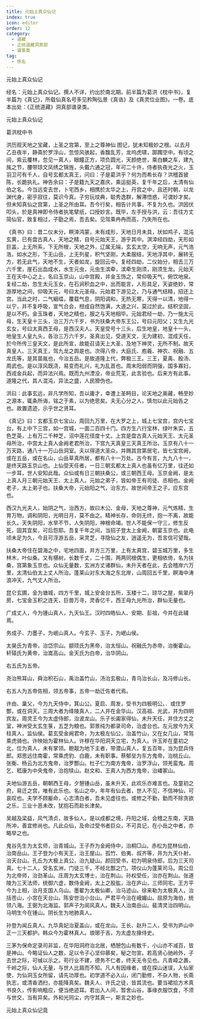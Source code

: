 ```yaml
---
title: 元始上真众仙记
index: true
icon: editor
order: 12
category:
  - 道藏
  - 正统道藏洞真部
  - 谱箓类
tag:
  - 佚名
---
```


元始上真众仙记  

经名：元始上真众仙记。撰人不详，约出於南北期。前半篇为葛洪《枕中书》，复半篇为《真记》，所载仙真名号多见矜陶弘景《真诰》及《真灵位业图》。一卷。底本出处：《正统道藏》洞真部谱录类。  

元始上真众仙记  

葛洪枕中书  

洪历观天地之宝藏，上圣之宫第，至上之尊神仙  图记，犹未知极妙之根。以去月乙丑夜半，静斋於罗浮山，忽惊风骇起，香馥乱芳，龙呜虎啸，踯躅空中。有顷之间，紫云覆林，忽见一真人，眼瞳正方，项负圆光，天颜绝世，乘白麟之车，建九旄之节，腰带琼文凤绣之锦旌，头戴六通之冠，年可二十许，侍者执夜光之火，玉羽卫可有千人，自号玄都太真王，问曰：子是葛洪乎？何为而希长存？洪稽首披陈，长跪执礼。神告余曰：子是籍九天之嘉庆，乘运挺英，复千年之后，太清有仙伯之名。今当远变去世，卜宅西乡，相携於太华之上，丹宫之中，且还时朝，以龙渊代身，密乎寂往，莫识今真。子穷玩坟典，聪秀逸群，解滞悟惑，可谓妙才矣。但未知真仙之宫第，上圣之所由耳。吾今行矣，相告计共事，不复为久也。洪因伏叩头，於是真神即令侍者执笔擘纸，口授妙言。既毕，左手授与洪，云：吾往方丈简仙官，致复相过，子勖之焉，吾去矣。见驾乘冉冉而高，乃失所在也。  

《真书》曰：昔二仪未分，瞑涬鸿蒙，未有成形，天地日月未具，状如鸡子，混沌玄黄，已有盘古真人，天地之精，自号元始天王，游乎其中。溟涬经四劫，天形如巨盖，上无所系，下无所根，天地之外，辽属无端，玄玄太空，无响无声，元气浩浩，如水之形，下无山岳，上无列星，积气坚刚，大柔服结，天地浮其中，展转无方，若无此气，天地不生，天者如龙，旋回云中。复经四劫，二仪始分，相去三万六千里，崖石出血成水，水生元虫，元虫生滨牵，滨牵生刚须，刚须生龙。元始天王在天中心之上，名曰玉京山，山中宫殿，并金玉饰之，常仰吸天气，俯饮地泉。复经二劫，忽生太元玉女，在石涧积血之中，出而能言，人形具足，天姿绝妙，常游厚地之间，仰吸天元，号曰太元圣母。元始君下游见之，乃与通气结精，招还上宫。当此之时，二气絪缊，覆载气息，阴阳调和，无热无寒，天得一以清，地得一以宁，并不复呼吸，宣气合会，柑成自然饱满，大道之兴，莫过於此。结积坚固，是以不朽。金玉珠者，天地之精也，服之与天地相毕。元始君经一劫，乃一施太元母，生天皇十三头，治三万六千岁，书为扶桑大帝东王公，号曰元阳父；又生九光玄女，号曰太真西王母，是西汉夫人。天皇受号十三头，后生地皇，地皇十一头，地皇生人皇九头，各治三万六千岁。圣真出见，受道天文，无为建初，混成天任，於今所传三皇天文，是此所宣，故能召请天上大圣，及地下神灵，无所不制。故天真皇人、三天真王，驾九龙之舆是也。次得八帝，大庭氏、庖羲、神农、祝融、五龙氏等，是其苗胤也，今治五岳。是故道隆上代，弊极三王。三王，夏禹、殷汤、周武也。是以淳风既浇，易变而礼兴，礼为乱首也。周末阳弱而阴强，国多寡妇，西戎金兵起，而异法兴焉。既而九州湮没，帝业荒芜，此言验也。后来方有此事。道隆之代，其人混沌，异法之盛，人民猾伪也。  

洪曰：此事玄远，非凡学所知，吾以庸才，幸遭上圣眄目，论天地之奥藏，畅至妙之源本，辄条所诲，铭之于素，以为绝思矣。夫无心分之人，慎勿以此元始告之也。故置遗迹，示乎世之贤耳。  

《真记》曰：玄都玉京七宝山，周回九万里，在大罗之上，城上七宝宫，宫内七宝台，有上中下三宫，如一宫城，一面二百四十门。四方生八行宝林，绿叶朱实，五色芝英，上有万二千种芝，沼中莲花径度十丈。上宫是盘古真人元始天王、太元圣母所治，中宫太上真人金阙老君所治，下宫九天真皇三天真王所治。玉京有八十一万天路，通八十一万山岳洞室。夫以得道大圣众，并赐其宫第居宅，皆七宝宫阙，或在五岳，或在名山，山岳草真所居，都有八十一万处。古今有言，九九八十一，是终天路玉京山也。上仙受天任者，一日三朝玄都太上真人也虽有亿万里，往还如一步耳，世人安知此哉。众仙或有日三朝扶桑公，或三朝西王母。玉京金阙，是太上真人月三朝元始天王、太上真人。元始之弟子，皆如帝王有司徒、丞相也。金阙老子，太上弟子也。扶桑大帝，元始阳之气，治东方。故世间帝王之子，应东宫也。  

西汉九光夫人，始阴之气，治西方。故曰木公、金母，天地之尊神，元气炼精，生育万物，调和阴阳，光明日月，莫不由之。精神长存，命则无终，抱一不离，故能长久。天失阴阳，水旱不节，人失阴阳，神根命竭。世人不能保一守三，修生反死，固其宜矣，可后怨耶。吾复千年之间，当招子登太上金阙，朝宴玉京也。此电顷未足为久，今且可浮游五岳，采灵芝，寻隐仙之友，逍遥无为，吾言信可望哉。  

扶桑大帝住在碧海之中，宅地四面，并方三万里，上有太真宫，碧玉城万里，多生林木，叶似桑。又有椹树，长数千丈，二十围，两两同根偶生，更相依倚，名为扶桑，宫第象玉京也。众仙无量数，玄洲方丈诸群仙，未升天者在此，去会稽岸六万里，太清仙伯太上丈人所治。蓬莱山对东大海之东北岸，山周回五千里，瞑海中涛浪冲天，九气丈人所治。  

昆仑玄圃，金为塘城，四方千里，城上安金台五所，玉楼十二，琼华之屋，紫翠丹房，七宝金玉积之连天，巨兽万寻，灵香亿千，西王母九光所治，群仙无量也。  

广成丈人，今为锺山真人，九天仙王。汉时四皓仙人、安期、彭祖，今并在此辅焉。  

务成子、力墨子，为岷山真人。今玄子、玉子，为岷山侯。  

太昊氏为青帝，治岱宗山。颛顼氏为黑帝，治太恒山。祝融氏为赤帝，治衡霍山。轩辕氏为黄帝，治嵩高山。金天氏为白帝，治华阴山。  

右五氏为五帝。  

尧治熊耳山，舜治积石山，禹治盖竹山，汤治玄极山，青乌治长山，及冯修山长。  

右五人为五帝佐相，领五帝事，五帝一劫迁佐者代焉。  

许由、巢父，今为九天侍中，箕山公。夏启、周发，受书为四极明公。．或住罗酆，或在洞天。三周大者为绛陵真人，二人并在金华山。汉高祖、光武，并为四明宾友。周灵王今为太虚侍郎，治波龙山。乐子长阖家得仙，未升天任，并住方丈之室，神洲受太玄生箓，五芝为粮也。郭景纯为都录司命，治虚台也。左元放今为天柱真人，监仙侯。葛玄受金阙君命，为太极左仙公，治盖竹山，又在女几山，常驾乘虎骑也。许映始为霍林仙人。许穆在华阳洞天立宅，为真人。许玉斧在童初之北，位为真人，未有掌领。鲍靓为地下主者，带潜山真人，复五百年，当为昆兵侍郎。郑思远住南霍，常乘虎豹、白鹿，未有职事。蔡郁垒为东方鬼帝，治桃丘山。张衡、杨云为北方鬼帝，治罗酆山。杜子仁为南方鬼帝，治罗浮山，领羌蛮鬼。周乞、嵇康为中央鬼帝，治抱犊山。赵文和、王真人为西方鬼帝，治嶓冢山。  

夫地仙游五岳，朝朝西王母，夕憩锺山岳，虽未升天，此欢乐亦难言也。及童初之府，易迁之宫，唯有此乐也。名山之中，年年有仙去者，世人不见，不信神仙，可哀叹也。夫学不顾躯命，心志清白者，吾未见虚往也。或修之不勤，勤而不除贪欲之乐，三业十恶未改，犹抱石而赴长津矣。  

吴越及梁益，风气清贞，故多仙人。是以成都之境，丹阳之域，会稽之东南，天路所冲，善宜修尚也。凡此众仙，及命过受书者巨众，不可具记，在小岳之中者，亦略举之也。  

鬼谷先生为太玄师，治青城山。王子乔为金阙侍中，治桐□山。赤松为昆林仙伯，治南岳山。王子登为小有天王，治王屋山。孤竹、伯夷、叔齐等，并为九天仆射，治天台山。孔丘为大极上真公，治九疑山。颜回受书，初为明泉侍郎，后为三天司真。七十二人，受名玄洲，门徒三千，不经北酆之门。项仪山为蓬莱司马。周公旦为北帝师，治劲革山。庄周为太玄博士，治在荆山。孙权受任，治亦在荆山。张道陵为三天法师，统御六虚，数侍金阙，太上之股肱，治在庐山，三师同宅。王方平今为上相，治月支国人乌山。墨翟为太极仙卿，治马迹山。徐来勒为太极真人，治括苍山，小宫在天台山。陈安世治小台山。严君平今治在峨媚山。屈原为海伯，统领八海。王弼为北海监。郭声子为阆风真人。魏夫人治南岳山。裴清灵治四明山。马明生今在锺山。阴长生为地肺真人。  

孙登为闻丘真人。九华真妃治夏盖山，或在龙山。王长、赵升二人，受书为庐山中正一三天都护。韩众今为霍林真人。琅琊于吉，为太虚左掾侍史。  

三茅为保命定录司非监，在华阳洞府治北居，栖憩包山有数千，小山亦不减百，皆是神山。今略证仙人之数，足以令子心坚仰慕矣，秘之勿宣。若高贤心驰岭外，子去世之际，可缄以示之。苟行业不建，德务不仁者，终天无令见也。凡青嶂之裹，千岭之际，仙人无量，与世人比肩而不知。凡人有因缘者，或在探山迷误，入仙家使，为仙洞玉女所留，请先功厚也。初学道不必入山，闭门勤修，不杂人物，长斋执志，或清香洒扫，亦能降真矣。魏夫人、许氏之徒，皆其流也。要当裙拾方术真书良久，传影响粗应，便当绝迹耳。若出入人间，暂舍山谷，事缘衣服饮食，不须与世交，当有异矣。外和光同尘，内守其真一，斯言之妙也。  

元始上真众仙记竟  
